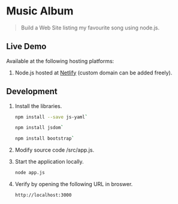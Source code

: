 # Music Album

> Build a Web Site listing my favourite song using node.js.

## Live Demo

Available at the following hosting platforms:
1. Node.js hosted at [Netlify](https://music.adafycheng.dev) (custom domain can be added freely).

## Development

1. Install the libraries.

    ```bash
    npm install --save js-yaml`

    npm install jsdom`

    npm install bootstrap`
    ```

2. Modify source code /src/app.js.

3. Start the application locally.
    ```sh
    node app.js
    ```

4. Verify by opening the following URL in broswer.
    ```sh
    http://localhost:3000
    ```
   


